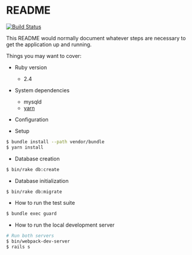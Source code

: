 # README

[![Build Status](https://travis-ci.org/honeymoon-answer/answer.svg?branch=master)](https://travis-ci.org/honeymoon-answer/answer)

This README would normally document whatever steps are necessary to get the
application up and running.

Things you may want to cover:

* Ruby version
  - 2.4

* System dependencies
  - mysqld
  - [yarn](https://yarnpkg.com/lang/en/)

* Configuration

* Setup

```bash
$ bundle install --path vendor/bundle
$ yarn install
```

* Database creation

```bash
$ bin/rake db:create
```

* Database initialization

```bash
$ bin/rake db:migrate
```

* How to run the test suite

```bash
$ bundle exec guard
```

* How to run the local development server

```bash
# Run both servers
$ bin/webpack-dev-server
$ rails s
```
